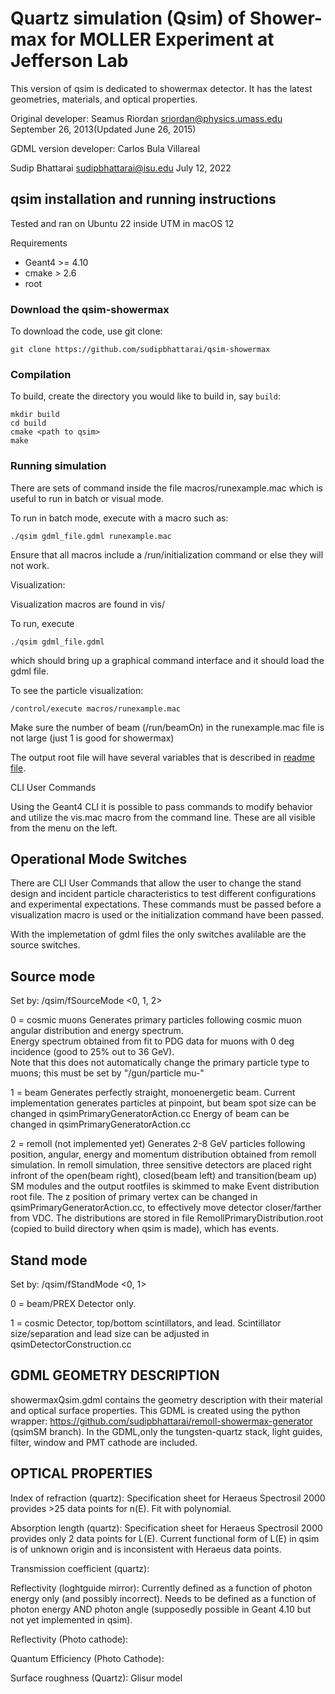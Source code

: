 # Quartz simulation (Qsim) of Shower-max for MOLLER Experiment at Jefferson Lab

This version of qsim is dedicated to showermax detector. It has the latest geometries, materials, and optical properties.

Original developer:
Seamus Riordan
sriordan@physics.umass.edu
September 26, 2013(Updated June 26, 2015)

GDML version developer:
Carlos Bula Villareal

Sudip Bhattarai
sudipbhattarai@isu.edu
July 12, 2022

## qsim installation and running instructions
Tested and ran on Ubuntu 22 inside UTM in macOS 12

Requirements
* Geant4 >= 4.10
* cmake > 2.6
* root

### Download the qsim-showermax
To download the code, use git clone:
```
git clone https://github.com/sudipbhattarai/qsim-showermax
```
### Compilation

To build, create the directory you would like to build in, say `build`:
```
mkdir build
cd build
cmake <path to qsim>
make
```

### Running simulation
There are sets of command inside the file macros/runexample.mac which is useful to run in batch or visual mode.

To run in batch mode, execute with a macro such as:
```
./qsim gdml_file.gdml runexample.mac
```
Ensure that all macros include a /run/initialization command or else they will
not work. 

Visualization:

Visualization macros are found in vis/

To run, execute
```
./qsim gdml_file.gdml
```
which should bring up a graphical command interface and it should load the gdml file.

To see the particle visualization:
```
/control/execute macros/runexample.mac
```
Make sure the number of beam (/run/beamOn) in the runexample.mac file is not large (just 1 is good for showermax)

The output root file will have several variables that is described in [readme file](README.variables.md).

CLI User Commands

Using the Geant4 CLI it is possible to pass commands to modify behavior
and utilize the vis.mac macro from the command line.
These are all visible from the menu on the left.

## Operational Mode Switches

There are CLI User Commands that allow the user to change the stand design and
incident particle characteristics to test different configurations and 
experimental expectations. These commands must be passed before a visualization
macro is used or the initialization command have been passed.

With the implemetation of gdml files the only switches avalilable are the source switches.

## Source mode

Set by: /qsim/fSourceMode <0, 1, 2>

0 = cosmic muons
Generates primary particles following cosmic muon angular distribution and energy spectrum.  
Energy spectrum obtained from fit to PDG data for muons with 0 deg incidence (good to 25% out to 36 GeV).  
Note that this does not automatically change the primary particle type to muons; this must be set by "/gun/particle mu-"

1 = beam
Generates perfectly straight, monoenergetic beam.
Current implementation generates particles at pinpoint, but beam spot size can be changed in qsimPrimaryGeneratorAction.cc 
Energy of beam can be changed in qsimPrimaryGeneratorAction.cc

2 = remoll (not implemented yet)
Generates 2-8 GeV particles following position, angular, energy and momentum distribution obtained from remoll simulation. In remoll simulation, three sensitive detectors are placed right infront of the open(beam right), closed(beam left) and transition(beam up) SM modules and the output rootfiles is skimmed to make Event distribution root file.
The z position of primary vertex can be changed in qsimPrimaryGeneratorAction.cc, to effectively move detector closer/farther from VDC.
The distributions are stored in file RemollPrimaryDistribution.root (copied to build directory when qsim is made), which has <not yet decided> events.
 
## Stand mode

Set by: /qsim/fStandMode <0, 1>

0 = beam/PREX
Detector only.

1 = cosmic
Detector, top/bottom scintillators, and lead.
Scintillator size/separation and lead size can be adjusted in qsimDetectorConstruction.cc


## GDML GEOMETRY DESCRIPTION 
showermaxQsim.gdml contains the geometry description with their material and optical surface properties. This GDML is created using the python wrapper:
https://github.com/sudipbhattarai/remoll-showermax-generator (qsimSM branch). In the GDML,only the tungsten-quartz stack, light guides, filter, window and PMT cathode are included.

## OPTICAL PROPERTIES

Index of refraction (quartz): 
Specification sheet for Heraeus Spectrosil 2000 provides >25 data points for n(E).
Fit with polynomial.

Absorption length (quartz):
Specification sheet for Heraeus Spectrosil 2000 provides only 2 data points for L(E).
Current functional form of L(E) in qsim is of unknown origin and is inconsistent with Heraeus data points.

Transmission coefficient (quartz):

Reflectivity (loghtguide mirror):
Currently defined as a function of photon energy only (and possibly incorrect).
Needs to be defined as a function of photon energy AND photon angle (supposedly possible in Geant 4.10 but not yet implemented in qsim).

Reflectivity (Photo cathode):

Quantum Efficiency (Photo Cathode):

Surface roughness (Quartz): Glisur model




